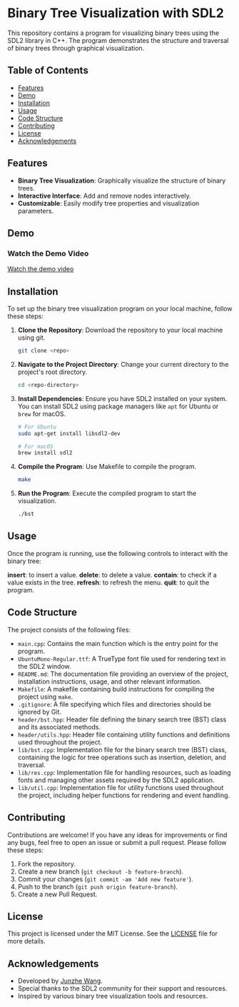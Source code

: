 # Binary Tree Visualization with SDL2

This repository contains a program for visualizing binary trees using the SDL2 library in C++. 
The program demonstrates the structure and traversal of binary trees through graphical visualization.

## Table of Contents

- [Features](#features)
- [Demo](#demo)
- [Installation](#installation)
- [Usage](#usage)
- [Code Structure](#code-structure)
- [Contributing](#contributing)
- [License](#license)
- [Acknowledgements](#acknowledgements)

## Features

- **Binary Tree Visualization**: Graphically visualize the structure of binary trees.
- **Interactive Interface**: Add and remove nodes interactively.
- **Customizable**: Easily modify tree properties and visualization parameters.

## Demo

### Watch the Demo Video
[Watch the demo video](https://youtu.be/Fp5CibDIgpA)

## Installation

To set up the binary tree visualization program on your local machine, follow these steps:

1. **Clone the Repository**: Download the repository to your local machine using git.
    ```sh
    git clone <repo>
    ```

2. **Navigate to the Project Directory**: Change your current directory to the project's root directory.
    ```sh
    cd <repo-directory>
    ```

3. **Install Dependencies**: Ensure you have SDL2 installed on your system. You can install SDL2 using package managers like `apt` for Ubuntu or `brew` for macOS.
    ```sh
    # For Ubuntu
    sudo apt-get install libsdl2-dev

    # For macOS
    brew install sdl2
    ```

4. **Compile the Program**: Use Makefile to compile the program.
    ```sh
    make
    ```

5. **Run the Program**: Execute the compiled program to start the visualization.
    ```sh
    ./bst
    ```

## Usage

Once the program is running, use the following controls to interact with the binary tree:

**insert**: to insert a value.
**delete**: to delete a value.
**contain**: to check if a value exists in the tree.
**refresh**: to refresh the menu.
**quit**: to quit the program.

## Code Structure

The project consists of the following files:

- `main.cpp`: Contains the main function which is the entry point for the program.
- `UbuntuMono-Regular.ttf`: A TrueType font file used for rendering text in the SDL2 window.
- `README.md`: The documentation file providing an overview of the project, installation instructions, usage, and other relevant information.
- `Makefile`: A makefile containing build instructions for compiling the project using `make`.
- `.gitignore`: A file specifying which files and directories should be ignored by Git.
- `header/bst.hpp`: Header file defining the binary search tree (BST) class and its associated methods.
- `header/utils.hpp`: Header file containing utility functions and definitions used throughout the project.
- `lib/bst.cpp`: Implementation file for the binary search tree (BST) class, containing the logic for tree operations such as insertion, deletion, and traversal.
- `lib/res.cpp`: Implementation file for handling resources, such as loading fonts and managing other assets required by the SDL2 application.
- `lib/util.cpp`: Implementation file for utility functions used throughout the project, including helper functions for rendering and event handling.

## Contributing

Contributions are welcome! If you have any ideas for improvements or find any bugs, feel free to open an issue or submit a pull request. 
Please follow these steps:

1. Fork the repository.
2. Create a new branch (`git checkout -b feature-branch`).
3. Commit your changes (`git commit -am 'Add new feature'`).
4. Push to the branch (`git push origin feature-branch`).
5. Create a new Pull Request.

## License

This project is licensed under the MIT License. See the [LICENSE](LICENSE) file for more details.

## Acknowledgements

- Developed by [Junzhe Wang](https://github.com/J-M-W0).
- Special thanks to the SDL2 community for their support and resources.
- Inspired by various binary tree visualization tools and resources.


